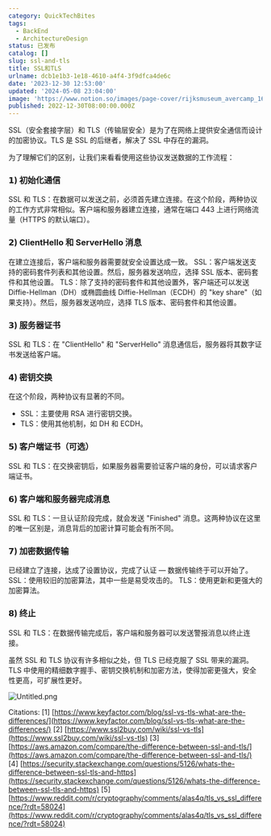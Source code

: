 ```yaml
---
category: QuickTechBites
tags:
  - BackEnd
  - ArchitectureDesign
status: 已发布
catalog: []
slug: ssl-and-tls
title: SSL和TLS
urlname: dcb1e1b3-1e18-4610-a4f4-3f9dfca4de6c
date: '2023-12-30 12:53:00'
updated: '2024-05-08 23:04:00'
image: 'https://www.notion.so/images/page-cover/rijksmuseum_avercamp_1620.jpg'
published: 2022-12-30T08:00:00.000Z
---
```


SSL（安全套接字层）和 TLS（传输层安全）是为了在网络上提供安全通信而设计的加密协议。TLS 是 SSL 的后继者，解决了 SSL 中存在的漏洞。


为了理解它们的区别，让我们来看看使用这些协议发送数据的工作流程：


### 𝟭) 初始化通信


SSL 和 TLS：在数据可以发送之前，必须首先建立连接。在这个阶段，两种协议的工作方式非常相似。客户端和服务器建立连接，通常在端口 443 上进行网络流量（HTTPS 的默认端口）。


### 𝟮) ClientHello 和 ServerHello 消息


在建立连接后，客户端和服务器需要就安全设置达成一致。
SSL：客户端发送支持的密码套件列表和其他设置。然后，服务器发送响应，选择 SSL 版本、密码套件和其他设置。
TLS：除了支持的密码套件和其他设置外，客户端还可以发送 Diffie-Hellman（DH）或椭圆曲线 Diffie-Hellman（ECDH）的 "key share"（如果支持）。然后，服务器发送响应，选择 TLS 版本、密码套件和其他设置。


### 𝟯) 服务器证书


SSL 和 TLS：在 "ClientHello" 和 "ServerHello" 消息通信后，服务器将其数字证书发送给客户端。


### 𝟰) 密钥交换


在这个阶段，两种协议有显著的不同。
- SSL：主要使用 RSA 进行密钥交换。
- TLS：使用其他机制，如 DH 和 ECDH。


### 𝟱) 客户端证书（可选）


SSL 和 TLS：在交换密钥后，如果服务器需要验证客户端的身份，可以请求客户端证书。


### 𝟲) 客户端和服务器完成消息


SSL 和 TLS：一旦认证阶段完成，就会发送 "Finished" 消息。这两种协议在这里的唯一区别是，消息背后的加密计算可能会有所不同。


### 𝟳) 加密数据传输


已经建立了连接，达成了设置协议，完成了认证 — 数据传输终于可以开始了。
SSL：使用较旧的加密算法，其中一些是易受攻击的。
TLS：使用更新和更强大的加密算法。


### 𝟴) 终止


SSL 和 TLS：在数据传输完成后，客户端和服务器可以发送警报消息以终止连接。


虽然 SSL 和 TLS 协议有许多相似之处，但 TLS 已经克服了 SSL 带来的漏洞。TLS 中使用的精细数字握手、密钥交换机制和加密方法，使得加密更强大，安全性更高，可扩展性更好。


![Untitled.png](https://prod-files-secure.s3.us-west-2.amazonaws.com/5d24fe63-e567-4804-86f9-9fdc62e13082/8ff987c5-7f31-4b50-83f5-c69ee7578c4a/Untitled.png?X-Amz-Algorithm=AWS4-HMAC-SHA256&X-Amz-Content-Sha256=UNSIGNED-PAYLOAD&X-Amz-Credential=ASIAZI2LB466TZYYFZNQ%2F20250409%2Fus-west-2%2Fs3%2Faws4_request&X-Amz-Date=20250409T053948Z&X-Amz-Expires=3600&X-Amz-Security-Token=IQoJb3JpZ2luX2VjEA0aCXVzLXdlc3QtMiJHMEUCID48ua5nue1raIOY1wzZeFsDndcxsY20iTz8RXCWEvgSAiEA9TiBomJGu0NXbEfW7fypC9oZeCt0Z5YBYZlkBK227kYqiAQIhf%2F%2F%2F%2F%2F%2F%2F%2F%2F%2FARAAGgw2Mzc0MjMxODM4MDUiDBFl8kmJYnqp6KNXGCrcA1KokBS3hpXjmY9AAIdsBYp%2BQA2WQ6YNNpLblOZlfAyprS78VkvaKJX1lgXhXnopuTMm%2F1hw5TeR6DnJO%2BujBJhD6fRp98f5Wi7NpcTqQGiHVY965NpaH5Ay3e%2BMWuzFA5bHlET931IzlMqJzqSfjOvOG9eWb7Gw6gJ8u06i8O1MT4Ctti1nPPOAYS5pJE4luVfAMj8V%2BHAZIDHgZ1xRYzh9dpTNbgG9kHxZqnw5yCvQteC1jXRe2hPQud6Ydm9T1FDMXeyPmFu%2Bz5qBFsceoVeL%2FzQo2kbdTIvFnFx%2B6OKkdmD4Y68L1JEE3%2B%2B9n3%2FSck9fKio29EQyTnjcmG1ymhkzb12H7mWhdlD9Kbr%2FTDur1qsc02wt5u%2B9iWPEDC4WelDvh8w5Wf6yW51G7hJLjGYrupowOPblBP3g18bnImM3r7TZAdgDSVCTHQGpTF9xUW%2BJJ4BtgtYi2ljvjlI1mrzoLOn9%2BZhmVP8o8sJJRpBY8BRbMZoT083iOGyFCVJ8TdgW826ZZGqHu9O6taAQjErXYEVqElL%2B2r23SQvpDhqHU4nMLheL%2F2Qy61Sa39hHwgWrdJVMJszQDgycENuS%2FO1YSfBYfqyqN3Qw1Y3%2BrdzO0MvQWf25fphbxp6ZMI3x178GOqUBp%2BGtJRXhXLG%2BKNIu%2Bkbrhu13llKDU2wNzHKTg9DUPInDg6Gww5jRWEtN0MijBUBhZvtxFJWUwe3e%2FMUS3s2IqRaF2SsjrfWeH5hSonEko5JdzvYKTCyyXWRzVsjXJTMFvjIa3m%2BikGtZQS6MskmZh5pexMXK%2BJk%2FVJnMckCzwWWi4n2aaMKDrABWXxspMPaLAGxsJeIYuaTXz7qDwGJlO4ye0D1l&X-Amz-Signature=9247d26d3a9e7404ef4ac7db954b4c90e2a4482a06223ebe93cc9362f92c4258&X-Amz-SignedHeaders=host&x-id=GetObject)


Citations:
[1] [https://www.keyfactor.com/blog/ssl-vs-tls-what-are-the-differences/](https://www.keyfactor.com/blog/ssl-vs-tls-what-are-the-differences/)
[2] [https://www.ssl2buy.com/wiki/ssl-vs-tls](https://www.ssl2buy.com/wiki/ssl-vs-tls)
[3] [https://aws.amazon.com/compare/the-difference-between-ssl-and-tls/](https://aws.amazon.com/compare/the-difference-between-ssl-and-tls/)
[4] [https://security.stackexchange.com/questions/5126/whats-the-difference-between-ssl-tls-and-https](https://security.stackexchange.com/questions/5126/whats-the-difference-between-ssl-tls-and-https)
[5] [https://www.reddit.com/r/cryptography/comments/alas4q/tls_vs_ssl_difference/?rdt=58024](https://www.reddit.com/r/cryptography/comments/alas4q/tls_vs_ssl_difference/?rdt=58024)

